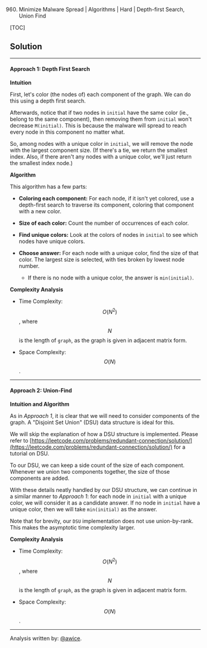 960. Minimize Malware Spread | Algorithms | Hard | Depth-first Search, Union Find

[TOC]

## Solution
---
#### Approach 1: Depth First Search

**Intuition**

First, let's color (the nodes of) each component of the graph.  We can do this using a depth first search.

Afterwards, notice that if two nodes in `initial` have the same color (ie., belong to the same component), then removing them from `initial` won't decrease `M(initial)`.  This is because the malware will spread to reach every node in this component no matter what.

So, among nodes with a unique color in `initial`, we will remove the node with the largest component size.  (If there's a tie, we return the smallest index.  Also, if there aren't any nodes with a unique color, we'll just return the smallest index node.)

**Algorithm**

This algorithm has a few parts:

* **Coloring each component:**  For each node, if it isn't yet colored, use a depth-first search to traverse its component, coloring that component with a new color.

* **Size of each color:**  Count the number of occurrences of each color.

* **Find unique colors:**  Look at the colors of nodes in `initial` to see which nodes have unique colors.

* **Choose answer:**  For each node with a unique color, find the size of that color.  The largest size is selected, with ties broken by lowest node number.

    * If there is no node with a unique color, the answer is `min(initial)`.




**Complexity Analysis**

* Time Complexity:  $$O(N^2)$$, where $$N$$ is the length of `graph`, as the graph is given in adjacent matrix form.

* Space Complexity:  $$O(N)$$.





---
#### Approach 2: Union-Find

**Intuition and Algorithm**

As in *Approach 1*, it is clear that we will need to consider components of the graph.  A "Disjoint Set Union" (DSU) data structure is ideal for this.

We will skip the explanation of how a DSU structure is implemented.  Please refer to [https://leetcode.com/problems/redundant-connection/solution/](https://leetcode.com/problems/redundant-connection/solution/) for a tutorial on DSU.

To our DSU, we can keep a side count of the size of each component.  Whenever we union two components together, the size of those components are added.

With these details neatly handled by our DSU structure, we can continue in a similar manner to *Approach 1*: for each node in `initial` with a unique color, we will consider it as a candidate answer.  If no node in `initial` have a unique color, then we will take `min(initial)` as the answer.

Note that for brevity, our `DSU` implementation does not use union-by-rank.  This makes the asymptotic time complexity larger.



**Complexity Analysis**

* Time Complexity:  $$O(N^2)$$, where $$N$$ is the length of `graph`, as the graph is given in adjacent matrix form.

* Space Complexity:  $$O(N)$$.




---


Analysis written by: [@awice](https://leetcode.com/awice).
